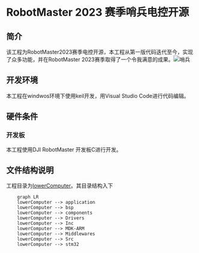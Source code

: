 # RobotMaster 2023 赛季哨兵电控开源

## 简介

该工程为RobotMaster2023赛季电控开源，本工程从第一版代码迭代至今，实现了众多功能，并在RobotMaster 2023赛季取得了一个令我满意的成果。![哨兵](attachment/2023-07-10-14-02-20.png)

## 开发环境

本工程在windwos环境下使用keil开发，用Visual Studio Code进行代码编辑。

## 硬件条件

### 开发板

本工程使用DJI RobotMaster 开发板C进行开发。

## 文件结构说明

工程目录为[lowerComputer](lowerComputer)。其目录结构入下

```mermaid
    graph LR
    lowerComputer --> application
    lowerComputer --> bsp 
    lowerComputer --> components
    lowerComputer --> Drivers
    lowerComputer --> Inc
    lowerComputer --> MDK-ARM
    lowerComputer --> Middlewares
    lowerComputer --> Src
    lowerComputer --> stm32
```
